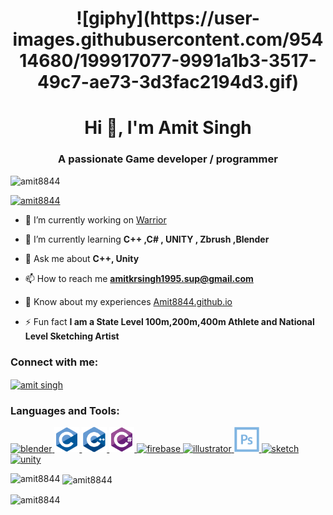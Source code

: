 
<h1 align="center">![giphy](https://user-images.githubusercontent.com/95414680/199917077-9991a1b3-3517-49c7-ae73-3d3fac2194d3.gif) </h1>
<h1 align="center">Hi 👋, I'm Amit Singh</h1>
<h3 align="center">A passionate Game developer / programmer</h3>

<p align="left"> <img src="https://komarev.com/ghpvc/?username=amit8844&label=Profile%20views&color=0e75b6&style=flat" alt="amit8844" /> </p>

<p align="left"> <a href="https://github.com/ryo-ma/github-profile-trophy"><img src="https://github-profile-trophy.vercel.app/?username=amit8844" alt="amit8844" /></a> </p>

- 🔭 I’m currently working on [Warrior](https://github.com/Amit8844/Warrior)

- 🌱 I’m currently learning **C++ ,C# , UNITY , Zbrush ,Blender**

- 💬 Ask me about **C++, Unity**

- 📫 How to reach me **amitkrsingh1995.sup@gmail.com**

- 📄 Know about my experiences [Amit8844.github.io](Amit8844.github.io)

- ⚡ Fun fact **I am a State Level 100m,200m,400m Athlete and National Level Sketching Artist**

<h3 align="left">Connect with me:</h3>
<p align="left">
<a href="https://linkedin.com/in/amit singh" target="blank"><img align="center" src="https://raw.githubusercontent.com/rahuldkjain/github-profile-readme-generator/master/src/images/icons/Social/linked-in-alt.svg" alt="amit singh" height="30" width="40" /></a>
</p>

<h3 align="left">Languages and Tools:</h3>
<p align="left"> <a href="https://www.blender.org/" target="_blank" rel="noreferrer"> <img src="https://download.blender.org/branding/community/blender_community_badge_white.svg" alt="blender" width="40" height="40"/> </a> <a href="https://www.cprogramming.com/" target="_blank" rel="noreferrer"> <img src="https://raw.githubusercontent.com/devicons/devicon/master/icons/c/c-original.svg" alt="c" width="40" height="40"/> </a> <a href="https://www.w3schools.com/cpp/" target="_blank" rel="noreferrer"> <img src="https://raw.githubusercontent.com/devicons/devicon/master/icons/cplusplus/cplusplus-original.svg" alt="cplusplus" width="40" height="40"/> </a> <a href="https://www.w3schools.com/cs/" target="_blank" rel="noreferrer"> <img src="https://raw.githubusercontent.com/devicons/devicon/master/icons/csharp/csharp-original.svg" alt="csharp" width="40" height="40"/> </a> <a href="https://firebase.google.com/" target="_blank" rel="noreferrer"> <img src="https://www.vectorlogo.zone/logos/firebase/firebase-icon.svg" alt="firebase" width="40" height="40"/> </a> <a href="https://www.adobe.com/in/products/illustrator.html" target="_blank" rel="noreferrer"> <img src="https://www.vectorlogo.zone/logos/adobe_illustrator/adobe_illustrator-icon.svg" alt="illustrator" width="40" height="40"/> </a> <a href="https://www.photoshop.com/en" target="_blank" rel="noreferrer"> <img src="https://raw.githubusercontent.com/devicons/devicon/master/icons/photoshop/photoshop-line.svg" alt="photoshop" width="40" height="40"/> </a> <a href="https://www.sketch.com/" target="_blank" rel="noreferrer"> <img src="https://www.vectorlogo.zone/logos/sketchapp/sketchapp-icon.svg" alt="sketch" width="40" height="40"/> </a> <a href="https://unity.com/" target="_blank" rel="noreferrer"> <img src="https://www.vectorlogo.zone/logos/unity3d/unity3d-icon.svg" alt="unity" width="40" height="40"/> </a> </p>

<p><img align="left" src="https://github-readme-stats.vercel.app/api/top-langs?username=amit8844&show_icons=true&locale=en&layout=compact" alt="amit8844" /></p>

<p>&nbsp;<img align="center" src="https://github-readme-stats.vercel.app/api?username=amit8844&show_icons=true&locale=en" alt="amit8844" /></p>

<p><img align="center" src="https://github-readme-streak-stats.herokuapp.com/?user=amit8844&" alt="amit8844" /></p>
